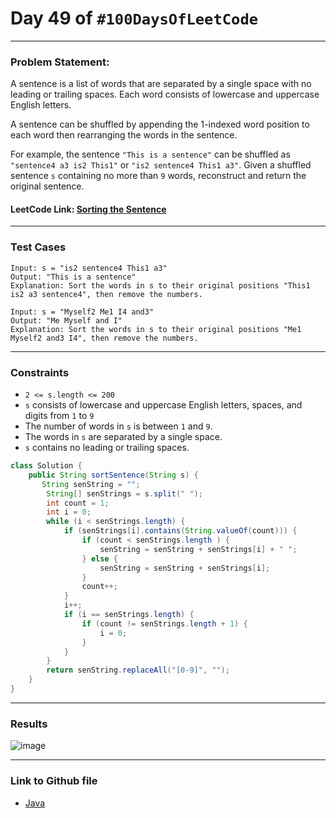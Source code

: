# Day 49 of `#100DaysOfLeetCode`

___
### Problem Statement:  
A sentence is a list of words that are separated by a single space with no leading or trailing spaces. Each word consists of lowercase and uppercase English letters.

A sentence can be shuffled by appending the 1-indexed word position to each word then rearranging the words in the sentence.

For example, the sentence `"This is a sentence"` can be shuffled as `"sentence4 a3 is2 This1"` or `"is2 sentence4 This1 a3"`.
Given a shuffled sentence `s` containing no more than `9` words, reconstruct and return the original sentence.

#### LeetCode Link: [Sorting the Sentence](https://leetcode.com/problems/sorting-the-sentence/description/)
___


### Test Cases
```
Input: s = "is2 sentence4 This1 a3"
Output: "This is a sentence"
Explanation: Sort the words in s to their original positions "This1 is2 a3 sentence4", then remove the numbers.
```
```
Input: s = "Myself2 Me1 I4 and3"
Output: "Me Myself and I"
Explanation: Sort the words in s to their original positions "Me1 Myself2 and3 I4", then remove the numbers.
```
___

### Constraints 
* `2 <= s.length <= 200`
* `s` consists of lowercase and uppercase English letters, spaces, and digits from `1` to `9`
* The number of words in `s` is between `1` and `9`.
* The words in `s` are separated by a single space.
* `s` contains no leading or trailing spaces.

```java
class Solution {
    public String sortSentence(String s) {
       String senString = "";
        String[] senStrings = s.split(" ");
        int count = 1;
        int i = 0;
        while (i < senStrings.length) {
            if (senStrings[i].contains(String.valueOf(count))) {
                if (count < senStrings.length ) {
                    senString = senString + senStrings[i] + " ";
                } else {
                    senString = senString + senStrings[i];
                }
                count++;
            }
            i++;
            if (i == senStrings.length) {
                if (count != senStrings.length + 1) {
                    i = 0;
                }
            }
        }
        return senString.replaceAll("[0-9]", "");
    }
}
```
___
### Results
![image](https://user-images.githubusercontent.com/31382363/210069279-70fde5b4-5453-469f-8fde-b1213902ad58.png)


___

### Link to Github file  
* [Java](https://github.com/studentdevelops/100DaysOfLeetCode/blob/b14b0e54958975f94e93e4c9ce7bd6c49678cf55/Day49_Sorting_The_String/code.java)
